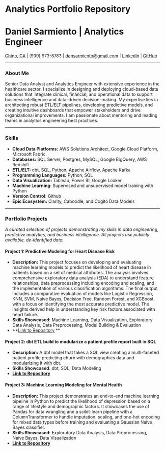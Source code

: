 # Analytics Portfolio Repository
# Daniel Sarmiento | Analytics Engineer
[Chino, CA](https://www.google.com/maps/place/Chino,+CA) | (909) 973-8783 | dansarmiento@gmail.com | [LinkedIn](https://www.linkedin.com/in/DanSarmiento/) | [GitHub](https://github.com/dansarmiento/analytics_portfolio)

---

### About Me

Senior Data Analyst and Analytics Engineer with extensive experience in the healthcare sector. I specialize in designing and deploying cloud-based data solutions that integrate clinical, financial, and operational data to support business intelligence and data-driven decision-making. My expertise lies in architecting robust ETL/ELT pipelines, developing predictive models, and creating intuitive dashboards that empower stakeholders and drive organizational improvements. I am passionate about mentoring and leading teams in analytics engineering best practices.

---

### Skills

* **Cloud Data Platforms:** AWS Solutions Architect, Google Cloud Platform, Microsoft Fabric
* **Databases:** SQL Server, Postgres, MySQL, Google BigQuery, AWS Redshift 
* **ETL/ELT:** dbt, SQL, Python, Apache Airflow, Apache Kafka 
* **Programming Languages:** Python, SQL 
* **Data Visualization:** Tableau, Power BI, Google Looker 
* **Machine Learning:** Supervised and unsupervised model training with Python 
* **Version Control:** Github 
* **Epic Ecosystem:** Clarity, Caboodle, and Cogito Data Models 

---

### Portfolio Projects

*A curated selection of projects demonstrating my skills in data engineering, predictive analytics, and business intelligence. All projects use publicly available, de-identified data.*

#### Project 1: Predictive Modeling for Heart Disease Risk
* **Description:** This project focuses on developing and evaluating machine learning models to predict the likelihood of heart disease in patients based on a set of medical attributes. The analysis involves comprehensive exploratory data analysis (EDA) to understand feature relationships, data preprocessing including encoding and scaling, and the implementation of various classification algorithms. The final output includes a comparative evaluation of models like Logistic Regression, KNN, SVM, Naive Bayes, Decision Tree, Random Forest, and XGBoost, with a focus on identifying the most accurate predictive model. The insights derived help in understanding key risk factors associated with heart failure.
* **Skills Showcased:** Machine Learning, Data Visualization, Exploratory Data Analysis, Data Preprocessing, Model Building & Evaluation
* **[Link to Repository](https://github.com/dansarmiento/machine_learning_notebooks/blob/main/Heart_Failure_Prediction.ipynb) **

#### Project 2: dbt ETL build to modularize a patient profile report built in SQL
* **Description:** A dbt model that takes a SQL view creating a multi-faceted patient profile predicting churn with demographics data and modularizing it with dbt.
* **Skills Showcased:** dbt, SQL, Data Modeling
* **[Link to Repository](https://github.com/dansarmiento/dbt_data_build_tool)**

#### Project 3: Machine Learning Modeling for Mental Health
* **Description:** This project demonstrates an end-to-end machine learning pipeline in Python to predict the likelihood of depression based on a range of lifestyle and demographic factors. It showcases the use of Pandas for data wrangling and a scikit-learn pipeline with a ColumnTransformer to handle imputation, scaling, and one-hot encoding for mixed data types before training and evaluating a Gaussian Naive Bayes classifier.
* **Skills Showcased:** Exploratory Data Analysis, Data Preprocessing, Naive Bayes, Data Visualization
* **[Link to Repository](https://github.com/dansarmiento/machine_learning_notebooks/blob/main/Naive_Bayes_for_Depression.ipynb)**


